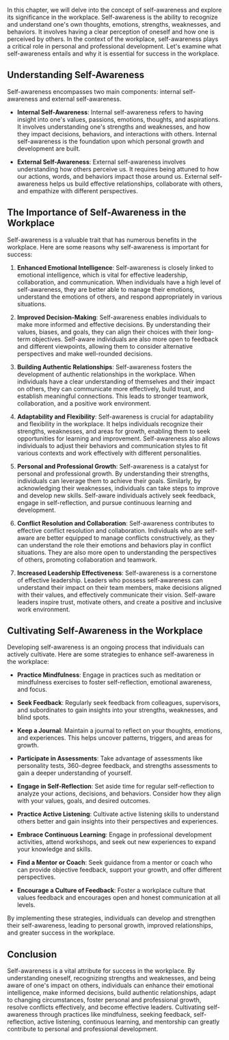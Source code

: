 
In this chapter, we will delve into the concept of self-awareness and explore its significance in the workplace. Self-awareness is the ability to recognize and understand one's own thoughts, emotions, strengths, weaknesses, and behaviors. It involves having a clear perception of oneself and how one is perceived by others. In the context of the workplace, self-awareness plays a critical role in personal and professional development. Let's examine what self-awareness entails and why it is essential for success in the workplace.

**Understanding Self-Awareness**
--------------------------------

Self-awareness encompasses two main components: internal self-awareness and external self-awareness.

* **Internal Self-Awareness**: Internal self-awareness refers to having insight into one's values, passions, emotions, thoughts, and aspirations. It involves understanding one's strengths and weaknesses, and how they impact decisions, behaviors, and interactions with others. Internal self-awareness is the foundation upon which personal growth and development are built.

* **External Self-Awareness**: External self-awareness involves understanding how others perceive us. It requires being attuned to how our actions, words, and behaviors impact those around us. External self-awareness helps us build effective relationships, collaborate with others, and empathize with different perspectives.

**The Importance of Self-Awareness in the Workplace**
-----------------------------------------------------

Self-awareness is a valuable trait that has numerous benefits in the workplace. Here are some reasons why self-awareness is important for success:

1. **Enhanced Emotional Intelligence**: Self-awareness is closely linked to emotional intelligence, which is vital for effective leadership, collaboration, and communication. When individuals have a high level of self-awareness, they are better able to manage their emotions, understand the emotions of others, and respond appropriately in various situations.

2. **Improved Decision-Making**: Self-awareness enables individuals to make more informed and effective decisions. By understanding their values, biases, and goals, they can align their choices with their long-term objectives. Self-aware individuals are also more open to feedback and different viewpoints, allowing them to consider alternative perspectives and make well-rounded decisions.

3. **Building Authentic Relationships**: Self-awareness fosters the development of authentic relationships in the workplace. When individuals have a clear understanding of themselves and their impact on others, they can communicate more effectively, build trust, and establish meaningful connections. This leads to stronger teamwork, collaboration, and a positive work environment.

4. **Adaptability and Flexibility**: Self-awareness is crucial for adaptability and flexibility in the workplace. It helps individuals recognize their strengths, weaknesses, and areas for growth, enabling them to seek opportunities for learning and improvement. Self-awareness also allows individuals to adjust their behaviors and communication styles to fit various contexts and work effectively with different personalities.

5. **Personal and Professional Growth**: Self-awareness is a catalyst for personal and professional growth. By understanding their strengths, individuals can leverage them to achieve their goals. Similarly, by acknowledging their weaknesses, individuals can take steps to improve and develop new skills. Self-aware individuals actively seek feedback, engage in self-reflection, and pursue continuous learning and development.

6. **Conflict Resolution and Collaboration**: Self-awareness contributes to effective conflict resolution and collaboration. Individuals who are self-aware are better equipped to manage conflicts constructively, as they can understand the role their emotions and behaviors play in conflict situations. They are also more open to understanding the perspectives of others, promoting collaboration and teamwork.

7. **Increased Leadership Effectiveness**: Self-awareness is a cornerstone of effective leadership. Leaders who possess self-awareness can understand their impact on their team members, make decisions aligned with their values, and effectively communicate their vision. Self-aware leaders inspire trust, motivate others, and create a positive and inclusive work environment.

**Cultivating Self-Awareness in the Workplace**
-----------------------------------------------

Developing self-awareness is an ongoing process that individuals can actively cultivate. Here are some strategies to enhance self-awareness in the workplace:

* **Practice Mindfulness**: Engage in practices such as meditation or mindfulness exercises to foster self-reflection, emotional awareness, and focus.

* **Seek Feedback**: Regularly seek feedback from colleagues, supervisors, and subordinates to gain insights into your strengths, weaknesses, and blind spots.

* **Keep a Journal**: Maintain a journal to reflect on your thoughts, emotions, and experiences. This helps uncover patterns, triggers, and areas for growth.

* **Participate in Assessments**: Take advantage of assessments like personality tests, 360-degree feedback, and strengths assessments to gain a deeper understanding of yourself.

* **Engage in Self-Reflection**: Set aside time for regular self-reflection to analyze your actions, decisions, and behaviors. Consider how they align with your values, goals, and desired outcomes.

* **Practice Active Listening**: Cultivate active listening skills to understand others better and gain insights into their perspectives and experiences.

* **Embrace Continuous Learning**: Engage in professional development activities, attend workshops, and seek out new experiences to expand your knowledge and skills.

* **Find a Mentor or Coach**: Seek guidance from a mentor or coach who can provide objective feedback, support your growth, and offer different perspectives.

* **Encourage a Culture of Feedback**: Foster a workplace culture that values feedback and encourages open and honest communication at all levels.

By implementing these strategies, individuals can develop and strengthen their self-awareness, leading to personal growth, improved relationships, and greater success in the workplace.

**Conclusion**
--------------

Self-awareness is a vital attribute for success in the workplace. By understanding oneself, recognizing strengths and weaknesses, and being aware of one's impact on others, individuals can enhance their emotional intelligence, make informed decisions, build authentic relationships, adapt to changing circumstances, foster personal and professional growth, resolve conflicts effectively, and become effective leaders. Cultivating self-awareness through practices like mindfulness, seeking feedback, self-reflection, active listening, continuous learning, and mentorship can greatly contribute to personal and professional development.
